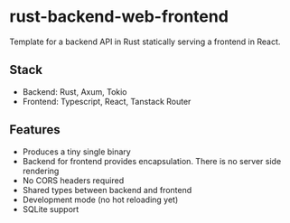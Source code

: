 # rust-backend-web-frontend

Template for a backend API in Rust statically serving a frontend in React.

## Stack

- Backend: Rust, Axum, Tokio
- Frontend: Typescript, React, Tanstack Router

## Features

- Produces a tiny single binary
- Backend for frontend provides encapsulation. There is no server side rendering
- No CORS headers required
- Shared types between backend and frontend
- Development mode (no hot reloading yet)
- SQLite support
